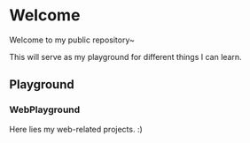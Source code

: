 # Welcome
Welcome to my public repository~

This will serve as my playground for different things I can learn.

## Playground

### WebPlayground
Here lies my web-related projects. :)
